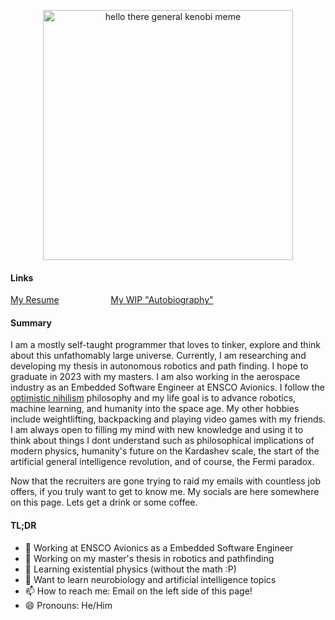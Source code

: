 <!--### Hello there 👋-->
<p align="center">
<img src="https://www.giantfreakinrobot.com/wp-content/uploads/2022/06/hellotherethumb.jpg" alt="hello there general kenobi meme" width="400"/>
</p>

#### Links
[My Resume](https://github.com/aryan-gupta/resume/blob/master/Resume.pdf)
&nbsp;&emsp;&ensp;&nbsp;&emsp;&ensp;&nbsp;&emsp;&ensp;
[My WIP "Autobiography"](https://github.com/aryan-gupta/life-doc)

#### Summary
I am a mostly self-taught programmer that loves to tinker, explore and think about this unfathomably large universe. Currently, I am researching and developing my thesis in autonomous robotics and path finding. I hope to graduate in 2023 with my masters. I am also working in the aerospace industry as an Embedded Software Engineer at ENSCO Avionics. I follow the [optimistic nihilism](https://youtu.be/MBRqu0YOH14) philosophy and my life goal is to advance robotics, machine learning, and humanity into the space age. My other hobbies include weightlifting, backpacking and playing video games with my friends. I am always open to filling my mind with new knowledge and using it to think about things I dont understand such as philosophical implications of modern physics, humanity's future on the Kardashev scale, the start of the artificial general intelligence revolution, and of course, the Fermi paradox.

Now that the recruiters are gone trying to raid my emails with countless job offers, if you truly want to get to know me. My socials are here somewhere on this page. Lets get a drink or some coffee.

#### TL;DR
- 💼 Working at ENSCO Avionics as a Embedded Software Engineer
- 🔭 Working on my master's thesis in robotics and pathfinding
- 🌳 Learning existential physics (without the math :P)
- 🌱 Want to learn neurobiology and artificial intelligence topics
- 📫 How to reach me: Email on the left side of this page!
- 😄 Pronouns: He/Him
<!-- 
- 👯 I’m looking to collaborate on ... 
- 🎉 I just finished
- 🤔 I’m looking for help with ...
- 💬 Ask me about ... 
- ⚡ Fun fact: ... 
-->


<!-- I relized how wordy this below is on the main page. 
I recently graduated from the University of North Carolina at Charlotte (UNCC) with a B.S. in Computer Engineering and am currently pursuing an M.S. in Computer Engineering. I expect to graduate in December of 2022. I am working at my university as an IT System Administrator and am working there as I have an agreement with my superiors that allows me to have my master’s degree paid for. I main interest is in embedded, robotics, and machine-learning.


My senior design project was the UNCC’s NASA USLI (University Student Launch Initiative) competition. For this project, we designed a rocket that traveled 4000 ft into the atmosphere and deployed a drone (UAS) that would travel to a sample recovery area (SRA) to collect a 10 ml sample of simulated lunar ice and transport it away. My responsibilities included writing an application that will process the video taken from the rocket and locating the SRA site during its accent to apogee, writing embedded applications to control the servos and motors to deploy the UAS, and designing programs to autonomously control the flight of the UAS. I had to communicate my requirements to the Mechanical Engineers and work with the Electrical Engineers on the team to program and deploy the drone. We placed first place nationally in payload and second place nationally overall.


Currently for my graduate thesis, I am designing a reinforcement learning model for a path-finding agent. Even though this thesis is a work in progress, I am confident that I will be able to complete it by the time I graduate. I have extensive experience with C++ and loved programming in it, however recently I have started to use more python in my projects as it's easier to write prototypes and get proof-of-concepts quicker. I regularly practice my programming ability using Leet Code and personal projects. 

I have also extensive experience in other software development areas. In my early undergraduate career, I created a graphical game of the card game Gin Rummy. The code and assets for that project can be found [here](https://github.com/aryan-gupta/ginrummy). I also have created a graphical visualization of sorting algorithms similar to the viral [YouTube video](https://youtu.be/kPRA0W1kECg). This project can be found [here](https://github.com/aryan-gupta/VisualSorting). This project got me familiar with how sorting algorithms worked and better understand what was happening under-the-hood. Like this project, I created my own library that emulated the standard C++ data structures and algorithms. Some of the stand library like std::any are difficult to decipher as the library is written for speed and efficiency and not necessary in a way for beginners to understand. I decided to create my own version of the std:: library. It taught me how various data structures worked and more about templates and type-erasure in C++. The repository can be seen [here](https://github.com/aryan-gupta/libari). I have many more repositories that helped me develop my programming and technical experience, but I will end it here to reduce this introduction’s wordiness.


My current position as an IT System Administrator II has provided me with the ability to network with various research faculty at my college. I have already worked with many of the faculty on research projects and helped them set up their computers and servers for their labs. Also, in my current position, I support many of the research Linux machines and servers for their work. Personally, I currently run over six hardware and VM-based machines running Linux, Windows, and FreeBSD in my ever-expanding home lab. Even though I live in an apartment that already has network infrastructure, I have sectioned off the network to accommodate my hobbies as a system administrator. I currently run Arch Linux as a daily driver for both my main desktop and laptop, both provisioned by Ansible. This work has allowed me to refine my troubleshooting, customer service, and Linux skills.

Outside of tech, I love going to the working out, going backpacking and biking and in the Appalachian trail. Most of my love for the outdoors comes from my childhood in Boy Scouts where we would go camping once every month. I am an eagle scout and I stayed around with my troop after I aged out as a Assistant Scoutmaster, I would definitely like to give back more, as its taught me so many things and prepared me for the life ahead of me.

As I am about to graduate, I am seeking a job in robotics and embedded system. If you are a recruiter, please send me an email using the email on the left and I would love to talk


<!--
I am a mostly self taught programmer that loves to tinker, program and do other nerdy stuff.

If you are a recruiter. My resume is linked [here](https://github.com/aryan-gupta/CurriculumVitae-Resume/blob/master/Resume.pdf).

I am currently doing my thesis in robotics, path finding with a layer of machine learning. I hope to graduate in December of 2022

<!--
**aryan-gupta/aryan-gupta** is a ✨ _special_ ✨ repository because its `README.md` (this file) appears on your GitHub profile.

Here are some ideas to get you started:

- 🔭 I’m currently working on ...
- 🌱 I’m currently learning ...
- 👯 I’m looking to collaborate on ...
- 🤔 I’m looking for help with ...
- 💬 Ask me about ...
- 📫 How to reach me: ...
- 😄 Pronouns: ...
- ⚡ Fun fact: ...
-->
